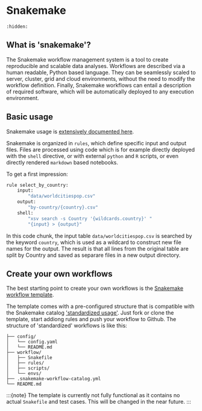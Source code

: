 
# Snakemake

```{toctree}
:hidden:
```

## What is 'snakemake'?

The Snakemake workflow management system is a tool to create reproducible and scalable data analyses. Workflows are described via a human readable, Python based language. They can be seamlessly scaled to server, cluster, grid and cloud environments, without the need to modify the workflow definition. Finally, Snakemake workflows can entail a description of required software, which will be automatically deployed to any execution environment.

## Basic usage

Snakemake usage is [extensively documented here](https://snakemake.readthedocs.io/en/stable/).

Snakemake is organized in `rules`, which define specific input and output files. 
Files are processed using code which is for example directly deployed with the `shell` directive, or with external `python` and `R` scripts, or even directly rendered `markdown` based notebooks.

To get a first impression:

```bash
rule select_by_country:
    input:
        "data/worldcitiespop.csv"
    output:
        "by-country/{country}.csv"
    shell:
        "xsv search -s Country '{wildcards.country}' "
        "{input} > {output}"
```

In this code chunk, the input table `data/worldcitiespop.csv` is searched by the keyword `country`, which is used as a wildcard to construct new file names for the output. The result is that all lines from the original table are split by Country and saved as separare files in a new output directory.

## Create your own workflows

The best starting point to create your own workflows is the [Snakemake workflow template](https://github.com/snakemake-workflows/snakemake-workflow-template).

The template comes with a pre-configured structure that is compatible with the Snakemake catalog ['standardized usage'](<about/adding_workflows>). Just fork or clone the template, start addiong rules and push your workflow to Github. The structure of 'standardized' workflows is like this:

```
├── config/
│   └── config.yaml
│   └── README.md
├── workflow/
│   ├── Snakefile
│   ├── rules/
│   ├── scripts/
│   └── envs/
├── .snakemake-workflow-catalog.yml
└── README.md
```

:::{note}
The template is currently not fully functional as it contains no actual `Snakefile` and test cases. This will be changed in the near future.
:::

